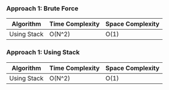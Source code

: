 ### Approach 1: Brute Force

| Algorithm              | Time Complexity          | Space Complexity  |
|----------------------- | ------------------------ | ----------------- |
| Using Stack            | O(N^2)                   | O(1)              |

### Approach 1: Using Stack

| Algorithm              | Time Complexity          | Space Complexity  |
|----------------------- | ------------------------ | ----------------- |
| Using Stack            | O(N^2)                   | O(1)              |
